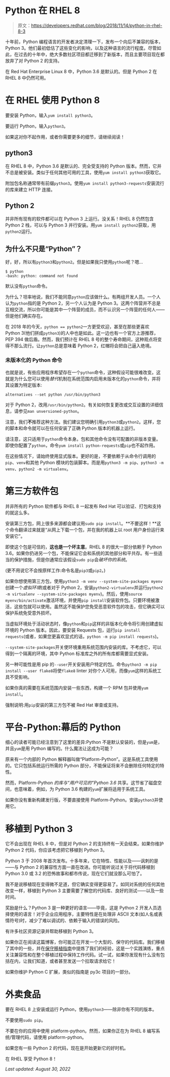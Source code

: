 # Python 在 RHEL 8

> 原文：<https://developers.redhat.com/blog/2018/11/14/python-in-rhel-8-3>

十年前，Python 编程语言的开发者决定清理一下，发布一个向后不兼容的版本，Python 3。他们最初低估了这些变化的影响，以及这种语言的流行程度。尽管如此，在过去的十年中，绝大多数社区项目都迁移到了新版本，而且主要项目现在都放弃了对 Python 2 的支持。

在 Red Hat Enterprise Linux 8 中，Python 3.6 是默认的。但是 Python 2 在 RHEL 8 中仍然可用。

# 在 RHEL 使用 Python 8

要安装 Python，输入`yum install python3`。

要运行 Python，输入`python3`。

如果这对你不起作用，或者你需要更多的细节，请继续阅读！

## python3

在 RHEL 8 中，Python 3.6 是默认的、完全受支持的 Python 版本。然而，它并不总是被安装。类似于任何其他可用的工具，使用`yum install python3`获取它。

附加包名称通常带有前缀`python3`。使用`yum install python3-requests`安装流行的库来建立 HTTP 连接。

## Python 2

并非所有现有的软件都可以在 Python 3 上运行。没关系！RHEL 8 仍然包含 Python 2 栈，可以与 Python 3 并行安装。用`yum install python2`获取，用`python2`运行。

## 为什么不只是“Python”？

好，好，所以有`python3`和`python2`。但是如果我只使用`python`呢？嗯…

```
$ python
-bash: python: command not found 
```

默认没有`python`命令。

为什么？坦率地说，我们不能同意`python`应该做什么。有两组开发人员。一个人认为`python`指的是 Python 2，另一个人认为是 Python 3。这两个阵营并不总是互相交流，所以你可能是其中一个阵营的成员，而不认识另一个阵营的任何人——但是他们确实存在。

在 2018 年的今天，`python == python2`一方更受欢迎，甚至在那些更喜欢 Python 3(他们拼成`python3`)的人中也是如此。这一边也有一个官方上游推荐，PEP 394 做后盾。然而，我们预计在 RHEL 8 号的整个寿命期间，这种观点将变得不那么流行。让`python`总是意味着 Python 2，红帽将会把自己逼入绝境。

### 未版本化的 Python 命令

也就是说，有些应用程序希望存在一个`python`命令，这种假设可能很难改变。这就是为什么您可以使用*替代*机制在系统范围内启用未版本化的`python`命令，并将其设置为特定版本:

```
alternatives --set python /usr/bin/python3
```

对于 Python 2，改用`/usr/bin/python2`。有关如何恢复更改或交互设置的详细信息，请参见`man unversioned-python`。

注意，我们**不**推荐这种方法。我们建议您明确引用`python3`或`python2`。这样，您的脚本和命令就可以在任何安装了正确 Python 版本的机器上运行。

请注意，这只适用于`python`命令本身。包和其他命令没有可配置的非版本变量。即使你配置了`python`，命令`yum install python-requests`或`pip`也不起作用。

在这些情况下，请始终使用显式版本。更好的是，不要依赖于从命令行调用的`pip`、`venv`和其他 Python 模块的包装脚本。而是用`python3 -m pip`、`python3 -m venv`、`python2 -m virtualenv`。

# 第三方软件包

并非所有的 Python 软件都与 RHEL 8 一起发布 Red Hat 可以验证、打包和支持的就这么多。

安装第三方包，网上很多来源都会建议用`sudo pip install`。**不要这样！**这个命令翻译过来就是“从网上下载一个包，并在我的机器上以 root 用户身份运行来安装它”。

即使这个包是可信的，**这也是一个坏主意**。RHEL 8 的很大一部分依赖于 Python 3.6。如果你扔进另一个包，不能保证它会和系统的其他部分和平共存。有一些适当的保护措施，但是你通常应该假设`sudo pip`会*破坏你的系统*。

(更不用说它不会按原样工作:命令名是`pip3`或`pip2`。)

如果你想使用第三方包，使用`python3 -m venv --system-site-packages myenv`创建一个*虚拟环境*(或者对于 Python 2，安装`python2-virtualenv`并运行`python2 -m virtualenv --system-site-packages myenv`)。然后，使用`source myenv/bin/activate`激活环境，并使用`pip install`安装软件包。只要环境被激活，这些包就可以使用。虽然这不能保护您免受恶意软件包的攻击，但它确实可以保护系统免受意外损坏。

当虚拟环境处于活动状态时，像`python`和`pip`这样的非版本化命令将引用创建虚拟环境的 Python 版本。因此，要安装 Requests 包，运行`pip install requests`(或者，如果您更喜欢显式的话，`python -m pip install requests`)。

`--system-site-packages`开关使环境重用系统范围内安装的库。不考虑它，可以得到一个隔离的环境，其中 Python 标准库之外的所有库都需要显式安装。

另一种可能性是用 pip 的`--user`开关安装用户特定的包。命令`python3 -m pip install --user flake8`将使`flake8` linter 对你个人可用，而像`yum`这样的系统工具不受影响。

如果你真的需要在系统范围内安装一些东西，构建一个 RPM 包并使用`yum install`。

强制说明:用`pip`安装的第三方包不被 Red Hat 审查或支持。

# 平台-Python:幕后的 Python

细心的读者可能已经注意到了这里的差异:Python 不是默认安装的，但是`yum`是，并且`yum`是用 Python 编写的。什么魔法让这成为可能？

原来有一个内部的 Python 解释器叫做“Platform-Python”。这是系统工具使用的。它只包括系统运行所需的 Python 部分，不能保证将来不会删除任何特定的特性。

然而，Platform-Python *的库与“用户可见的”Python 3.6* 共享。这节省了磁盘空间，也意味着，例如，为 Python 3.6 构建的`yum`扩展将适用于系统工具。

如果你没有重新构建发行版，不要直接使用 Platform-Python。安装`python3`并使用它。

# 移植到 Python 3

它不会出现在 RHEL 8 中，但是对 Python 2 的支持终有一天会结束。如果你维护 Python 2 代码，你应该考虑把它移植到 Python 3。

Python 3 于 2008 年首次发布。十多年来，它在特性、性能以及——讽刺的是——与 Python 2 的兼容性方面一直在改进。你可能听说过关于将代码移植到 Python 3.0 或 3.2 的恐怖故事和都市传说，现在它们就没那么可怕了。

我不是说移植现在变得微不足道，但它确实变得更容易了。如同对系统的任何其他改变一样，移植到 Python 3 主要需要了解您的代码库、良好的测试——以及一些时间。

奖励是什么？Python 3 是一种更好的语言——毕竟，这是 Python 2 开发人员选择使用的语言！对于企业应用程序，主要特性是在处理非 ASCII 文本(如人名或表情符号)时，减少了难以调试的、依赖于输入的错误的风险。

有许多社区资源记录并帮助移植到 Python 3。

如果你正在阅读这篇博客，你可能正在开发一个大型的、保守的代码库。我们移植了其中的一些，并在[保守移植指南](https://portingguide.readthedocs.io/)中提炼了我们的经验，这是一个实践演练，重点关注兼容性和在整个移植过程中保持工作代码。试一试，如果你发现有什么没有包括在内，让我们知道，或者甚至发送一个拉取请求给它！

如果你维护 Python C 扩展，类似的指南是 py3c 项目的一部分。

# 外卖食品

要在 RHEL 8 上安装或运行 Python，使用`python3`——除非你有不同的版本。

不要使用`sudo pip`。

不要在你的应用中使用 platform-python。然而，如果你正在为 RHEL 8 编写系统/管理代码，请使用 platform-python。

如果您有一些 Python 2 的代码，现在是开始更新它的好时机。

在 RHEL 享受 Python 8！

*Last updated: August 30, 2022*